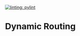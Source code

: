 [![linting: pylint](https://img.shields.io/badge/linting-pylint-yellowgreen)](https://github.com/pylint-dev/pylint)

# Dynamic Routing